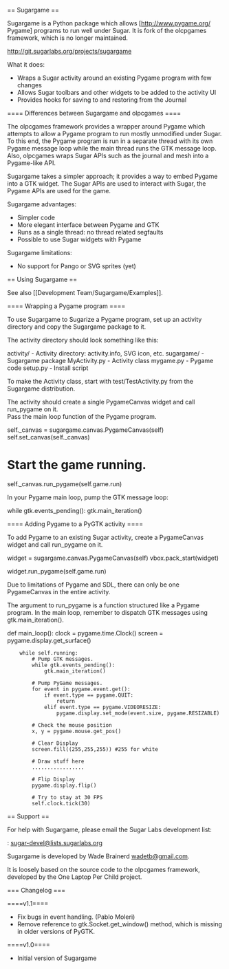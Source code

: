 == Sugargame ==

Sugargame is a Python package which allows [http://www.pygame.org/ Pygame]
programs to run well under Sugar.
It is fork of the olcpgames framework, which is no longer maintained.

http://git.sugarlabs.org/projects/sugargame

What it does:

* Wraps a Sugar activity around an existing Pygame program with few changes
* Allows Sugar toolbars and other widgets to be added to the activity UI
* Provides hooks for saving to and restoring from the Journal

==== Differences between Sugargame and olpcgames ====

The olpcgames framework provides a wrapper around Pygame which attempts to
allow a Pygame program to run mostly unmodified under Sugar.  To this end,
the Pygame program is run in a separate thread with its own Pygame message
loop while the main thread runs the GTK message loop.  Also, olpcgames wraps
Sugar APIs such as the journal and mesh into a Pygame-like API.

Sugargame takes a simpler approach; it provides a way to embed Pygame into a
GTK widget.  The Sugar APIs are used to interact with Sugar, the Pygame APIs
are used for the game.

Sugargame advantages:

* Simpler code
* More elegant interface between Pygame and GTK
* Runs as a single thread: no thread related segfaults
* Possible to use Sugar widgets with Pygame

Sugargame limitations:

* No support for Pango or SVG sprites (yet)

== Using Sugargame ==

See also [[Development Team/Sugargame/Examples]].

==== Wrapping a Pygame program ====

To use Sugargame to Sugarize a Pygame program, set up an activity directory and
copy the Sugargame package to it.

The activity directory should look something like this:

   activity/            - Activity directory: activity.info, SVG icon, etc.
   sugargame/           - Sugargame package
   MyActivity.py        - Activity class
   mygame.py            - Pygame code
   setup.py             - Install script

To make the Activity class, start with test/TestActivity.py from the Sugargame
distribution.

The activity should create a single PygameCanvas widget and call run_pygame on it.  
Pass the main loop function of the Pygame program.

 self._canvas = sugargame.canvas.PygameCanvas(self)
 self.set_canvas(self._canvas)

 # Start the game running.
 self._canvas.run_pygame(self.game.run)

In your Pygame main loop, pump the GTK message loop:

   while gtk.events_pending():
       gtk.main_iteration()

==== Adding Pygame to a PyGTK activity ====

To add Pygame to an existing Sugar activity, create a PygameCanvas widget and call 
run_pygame on it.

 widget = sugargame.canvas.PygameCanvas(self)
 vbox.pack_start(widget)

 widget.run_pygame(self.game.run)

Due to limitations of Pygame and SDL, there can only be one PygameCanvas in the
entire activity.

The argument to run_pygame is a function structured like a Pygame program.  In the 
main loop, remember to dispatch GTK messages using gtk.main_iteration().

 def main_loop():
        clock = pygame.time.Clock()
        screen = pygame.display.get_surface()

        while self.running:
            # Pump GTK messages.
            while gtk.events_pending():
                gtk.main_iteration()

            # Pump PyGame messages.
            for event in pygame.event.get():
                if event.type == pygame.QUIT:
                    return
                elif event.type == pygame.VIDEORESIZE:
                    pygame.display.set_mode(event.size, pygame.RESIZABLE)

            # Check the mouse position
            x, y = pygame.mouse.get_pos()

            # Clear Display
            screen.fill((255,255,255)) #255 for white

            # Draw stuff here
            .................

            # Flip Display
            pygame.display.flip()

            # Try to stay at 30 FPS
            self.clock.tick(30)

== Support ==

For help with Sugargame, please email the Sugar Labs development list:

: sugar-devel@lists.sugarlabs.org

Sugargame is developed by Wade Brainerd <wadetb@gmail.com>.

It is loosely based on the source code to the olpcgames framework, developed by
the One Laptop Per Child project.

=== Changelog ===

====v1.1====
* Fix bugs in event handling.  (Pablo Moleri)
* Remove reference to gtk.Socket.get_window() method, which is missing in older versions of PyGTK.

====v1.0====
* Initial version of Sugargame
